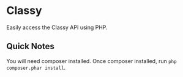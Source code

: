 # Classy
Easily access the Classy API using PHP.

## Quick Notes
You will need composer installed. Once composer installed, run `php composer.phar install`.
